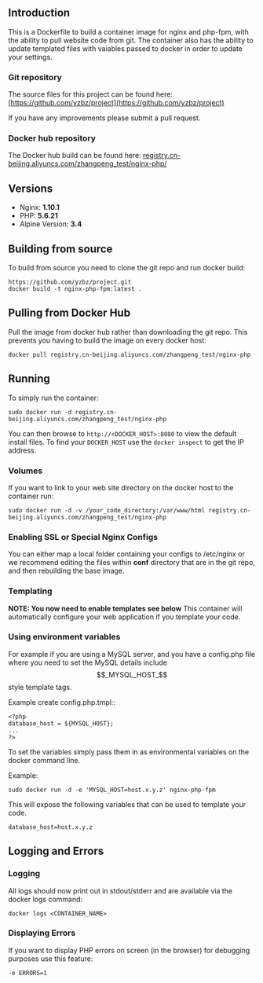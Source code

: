 ## Introduction
This is a Dockerfile to build a container image for nginx and php-fpm, with the ability to pull website code from git. The container also has the ability to update templated files with vaiables passed to docker in order to update your settings.

### Git repository
The source files for this project can be found here: [https://github.com/yzbz/project](https://github.com/yzbz/project)

If you have any improvements please submit a pull request.
### Docker hub repository
The Docker hub build can be found here: [registry.cn-beijing.aliyuncs.com/zhangpeng_test/nginx-php/](registry.cn-beijing.aliyuncs.com/zhangpeng_test/nginx-php/)
## Versions
- Nginx: **1.10.1**
- PHP: **5.6.21**
- Alpine Version: **3.4**

## Building from source
To build from source you need to clone the git repo and run docker build:
```
https://github.com/yzbz/project.git
docker build -t nginx-php-fpm:latest .
```

## Pulling from Docker Hub
Pull the image from docker hub rather than downloading the git repo. This prevents you having to build the image on every docker host:
```
docker pull registry.cn-beijing.aliyuncs.com/zhangpeng_test/nginx-php
```

## Running
To simply run the container:
```
sudo docker run -d registry.cn-beijing.aliyuncs.com/zhangpeng_test/nginx-php
```

You can then browse to ```http://<DOCKER_HOST>:8080``` to view the default install files. To find your ```DOCKER_HOST``` use the ```docker inspect``` to get the IP address.
### Volumes
If you want to link to your web site directory on the docker host to the container run:
```
sudo docker run -d -v /your_code_directory:/var/www/html registry.cn-beijing.aliyuncs.com/zhangpeng_test/nginx-php
```
### Enabling SSL or Special Nginx Configs
You can either map a local folder containing your configs  to /etc/nginx or we recommend editing the files within __conf__ directory that are in the git repo, and then rebuilding the base image.


### Templating
**NOTE: You now need to enable templates see below**
This container will automatically configure your web application if you template your code.

### Using environment variables
For example if you are using a MySQL server, and you have a config.php file where you need to set the MySQL details include $$_MYSQL_HOST_$$ style template tags.

Example create config.php.tmpl::
```
<?php
database_host = ${MYSQL_HOST};
...
?>
```
To set the variables simply pass them in as environmental variables on the docker command line.

Example:
```
sudo docker run -d -e 'MYSQL_HOST=host.x.y.z' nginx-php-fpm
```

This will expose the following variables that can be used to template your code.
```
database_host=host.x.y.z
```
## Logging and Errors

### Logging
All logs should now print out in stdout/stderr and are available via the docker logs command:
```
docker logs <CONTAINER_NAME>
```

### Displaying Errors
If you want to display PHP errors on screen (in the browser) for debugging purposes use this feature:
```
-e ERRORS=1
```
